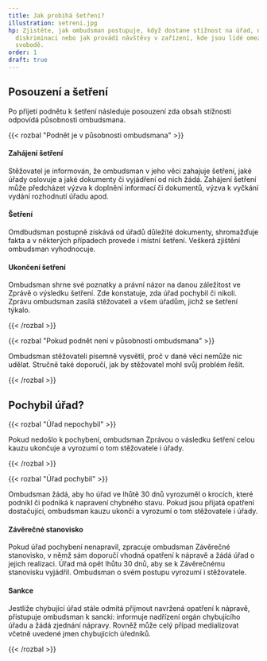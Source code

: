 ```yaml
---
title: Jak probíhá šetření?
illustration: setreni.jpg
hp: Zjistěte, jak ombudsman postupuje, když dostane stížnost na úřad, na
  diskriminaci nebo jak provádí návštěvy v zařízení, kde jsou lidé omezeni na
  svobodě.
order: 1
draft: true
---
```


## Posouzení a šetření

Po přijetí podnětu k šetření následuje posouzení zda obsah stížnosti odpovídá působnosti ombudsmana.

{{< rozbal "Podnět je v působnosti ombudsmana" >}}

#### Zahájení šetření

Stěžovatel je informován, že ombudsman v jeho věci zahajuje šetření, jaké úřady oslovuje a jaké dokumenty či vyjádření od nich žádá. Zahájení šetření může předcházet výzva k doplnění informací či dokumentů, výzva k vyčkání vydání rozhodnutí úřadu apod.

#### Šetření

Omdbudsman postupně získává od úřadů důležité dokumenty, shromažďuje fakta a v některých případech provede i místní šetření. Veškerá zjištění ombudsman vyhodnocuje.

#### Ukončení šetření

Ombudsman shrne své poznatky a právní názor na danou záležitost ve Zprávě o výsledku šetření. Zde konstatuje, zda úřad pochybil či nikoli. Zprávu ombudsman zasílá stěžovateli a všem úřadům, jichž se šetření týkalo.

{{< /rozbal >}}

{{< rozbal "Pokud podnět není v působnosti ombudsmana" >}}

Ombudsman stěžovateli písemně vysvětlí, proč v dané věci nemůže nic udělat. Stručně také doporučí, jak by stěžovatel mohl svůj problém řešit.

{{< /rozbal >}}

## Pochybil úřad?

{{< rozbal "Úřad nepochybil" >}}

Pokud nedošlo k pochybení, ombudsman Zprávou o vásledku šetření celou kauzu ukončuje a vyrozumí o tom stěžovatele i úřady.

{{< /rozbal >}}

{{< rozbal "Úřad pochybil" >}}

Ombudsman žádá, aby ho úřad ve lhůtě 30 dnů vyrozuměl o krocích, které podnikl či podniká k napravení chybného stavu. Pokud jsou přijatá opatření dostačující, ombudsman kauzu ukončí a vyrozumí o tom stěžovatele i úřady.

#### Závěrečné stanovisko

Pokud úřad pochybení nenapravil, zpracuje ombudsman Závěrečné stanovisko, v němž sám doporučí vhodná opatření k nápravě a žádá úřad o jejich realizaci. Úřad má opět lhůtu 30 dnů, aby se k Závěrečnému stanovisku vyjádřil. Ombudsman o svém postupu vyrozumí i stěžovatele.

#### Sankce

Jestliže chybující úřad stále odmítá přijmout navržená opatření k nápravě, přistupuje ombudsman k sancki: informuje nadřízení orgán chybujícího úřadu a žádá zjednání nápravy. Rovněž může celý případ medializovat včetně uvedené jmen chybujících úředníků.

{{< /rozbal >}}
